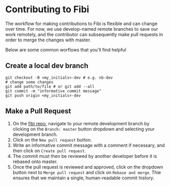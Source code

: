 # Contributing to Fibi

The workflow for making contributions to Fibi is flexible and can change over
time. For now, we use develop-named remote branches to save our work remotely,
and the contributor can subsequently make pull requests in order to merge the
changes with master.

Below are some common worflows that you'll find helpful

## Create a local dev branch

```
git checkout -B <my_initials>-dev # e.g. nb-dev
# change some changes
git add path/to/file # or git add --all
git commit -m "informative commit message"
git push origin <my_initials>-dev
```

## Make a Pull Request

1. On the [fibi repo](https://github.com/cosmicBboy/fibi-bot), navigate to your
   remote development branch by clicking on the `Branch: master` button
   dropdown and selecting your development branch.
2. Click on the `New pull request` button.
3. Write an informative commit message with a comment if necessary, and then
   click on `Create pull request`.
4. The commit must then be reviewed by another developer before it is rebased
   onto master.
5. Once the pull request is reviewed and approved, click on the dropdown button
   next to `Merge pull request` and click on `Rebase and merge`. Thie ensures
   that we maintain a single, human-readable commit history.
